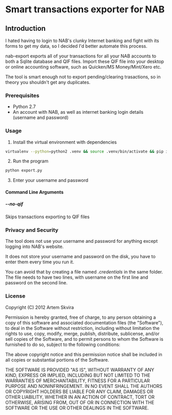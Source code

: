 # Smart transactions exporter for NAB

## Introduction

I hated having to login to NAB's clunky Internet banking and fight with its forms to get my data, so I decided I'd better automate this process.

nab-export exports all of your transactions for all your NAB accounts to both a Sqlite database and QIF files. Import these QIF file into your desktop or online accounting software, such as Quicken/MS Money/Mint/Xero etc.

The tool is smart enough not to export pending/clearing trasactions, so in theory you shouldn't get any duplicates.

### Prerequisites

- Python 2.7
- An account with NAB, as well as internet banking login details (username and password)

### Usage

1. Install the virtual environment with dependencies

```bash
virtualenv --python=python2 .venv && source .venv/bin/activate && pip install -r requirements.txt
```

2. Run the program

```bash
python export.py
```

3. Enter your username and password

#### Command Line Arguments

##### --no-qif

Skips transactions exporting to QIF files

### Privacy and Security

The tool does not use your username and password for anything except logging into NAB's website.

It does not store your username and password on the disk, you have to enter them every time you run it.

You can avoid that by creating a file named *.credentials* in the same folder. The file needs to have two lines, with username on the first line and password on the second line.

### License

Copyright (C) 2012 Artem Skvira

Permission is hereby granted, free of charge, to any person obtaining a copy of this software and associated documentation files (the "Software"), to deal in the Software without restriction, including without limitation the rights to use, copy, modify, merge, publish, distribute, sublicense, and/or sell copies of the Software, and to permit persons to whom the Software is furnished to do so, subject to the following conditions:

The above copyright notice and this permission notice shall be included in all copies or substantial portions of the Software.

THE SOFTWARE IS PROVIDED "AS IS", WITHOUT WARRANTY OF ANY KIND, EXPRESS OR IMPLIED, INCLUDING BUT NOT LIMITED TO THE WARRANTIES OF MERCHANTABILITY, FITNESS FOR A PARTICULAR PURPOSE AND NONINFRINGEMENT. IN NO EVENT SHALL THE AUTHORS OR COPYRIGHT HOLDERS BE LIABLE FOR ANY CLAIM, DAMAGES OR OTHER LIABILITY, WHETHER IN AN ACTION OF CONTRACT, TORT OR OTHERWISE, ARISING FROM, OUT OF OR IN CONNECTION WITH THE SOFTWARE OR THE USE OR OTHER DEALINGS IN THE SOFTWARE.
